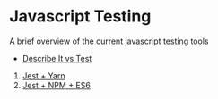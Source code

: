 # Javascript Testing

A brief overview of the current javascript testing tools

- [Describe It vs Test](https://github.com/nikifmak/javascript-testing/tree/master/describe%2Bit-VS-test)

1. [Jest + Yarn](https://github.com/nikifmak/javascript-testing/tree/master/jest-yarn)
2. [Jest + NPM + ES6](https://github.com/nikifmak/javascript-testing/tree/master/jest-npm-es6)

